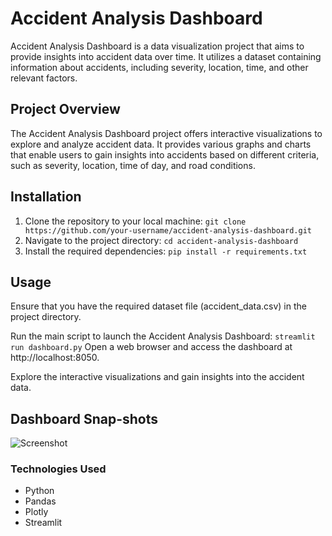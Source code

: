 # Accident Analysis Dashboard

Accident Analysis Dashboard is a data visualization project that aims to provide insights into accident data over time. It utilizes a dataset containing information about accidents, including severity, location, time, and other relevant factors.

## Project Overview

The Accident Analysis Dashboard project offers interactive visualizations to explore and analyze accident data. It provides various graphs and charts that enable users to gain insights into accidents based on different criteria, such as severity, location, time of day, and road conditions.

## Installation

1. Clone the repository to your local machine:
 `git clone https://github.com/your-username/accident-analysis-dashboard.git`
2. Navigate to the project directory:
 `cd accident-analysis-dashboard`
3. Install the required dependencies:
 `pip install -r requirements.txt`

## Usage
Ensure that you have the required dataset file (accident_data.csv) in the project directory.

Run the main script to launch the Accident Analysis Dashboard:
 `streamlit run dashboard.py`
Open a web browser and access the dashboard at http://localhost:8050.

Explore the interactive visualizations and gain insights into the accident data.

## Dashboard Snap-shots

![Screenshot](snap1.png)

### Technologies Used
- Python
- Pandas
- Plotly
- Streamlit
